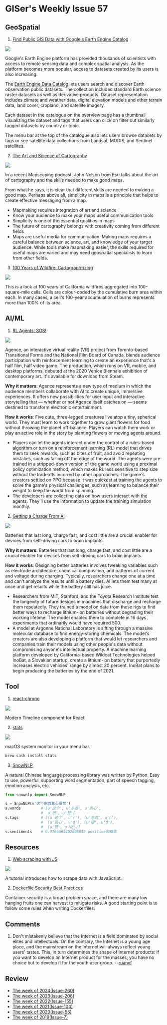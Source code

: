 # GISer's Weekly Issue 57

## GeoSpatial

1. [Find Public GIS Data with Google's Earth Engine Catalog](https://www.gislounge.com/find-public-gis-data-with-googles-earth-engine-catalog/)

![](https://i1.wp.com/www.gislounge.com/wp-content/uploads/2020/10/earth-engine-data-catalog.png?w=1100&ssl=1)

Google's Earth Engine platform has provided thousands of scientists with access to remote sensing data and complex spatial analysis. As the platform becomes more popular, access to datasets created by its users is also increasing.

The [Earth Engine Data Catalog](https://developers.google.com/earth-engine/datasets/catalog) lets users search and discover Earth observation public datasets. The collection includes standard Earth science raster datasets as well as derivative products. Dataset representation includes climate and weather data, digital elevation models and other terrain data, land cover, cropland, and satellite imagery.

Each dataset in the catalogue on the overview page has a thumbnail visualizing the dataset and tags that users can click on filter out similarly tagged datasets by country or topic.

The menu bar at the top of the catalogue also lets users browse datasets by tags or see satellite data collections from Landsat, MODIS, and Sentinel satellites.

2. [The Art and Science of Cartography](https://www.gislounge.com/communicating-with-maps/)

![](https://i2.wp.com/www.gislounge.com/wp-content/uploads/2018/04/color-picker.png?w=1000&ssl=1)

In a recent Mapscaping podcast, John Nelson from Esri talks about the art of cartography and the skills needed to make good maps.

From what he says, it is clear that different skills are needed to making a good map. Perhaps above all, simplicity in maps is a principle that helps to create effective messaging from a map.

- Mapmaking requires integration of art and science
- Know your audience to make your maps useful communication tools
- Simplicity is one of the essential qualities in maps
- The future of cartography belongs with creativity coming from different fields
- Maps are useful media for communication. Making maps requires a careful balance between science, art, and knowledge of your target audience. While tools make mapmaking easier, the skills required for useful maps are varied and may need geospatial specialists to learn from other fields.

3. [100 Years of Wildfire: Cartograph-izing](https://www.esri.com/arcgis-blog/products/arcgis-pro/mapping/100-years-of-wildfire-cartograph-izing/)

![](https://www.esri.com/arcgis-blog/wp-content/uploads/2020/10/FiresAreaBurned_tiny.jpg)

This is a look at 100 years of California wildfires aggregated into 100-square-mile cells. Cells are colour-coded by the cumulative burn area within each. In many cases, a cell's 100-year accumulation of burns represents more than 100% of its area.

## AI/ML

1. [RL Agents: SOS!](https://www.agence.ai/)

![](<https://blog.deeplearning.ai/hubfs/ezgif.com-gif-maker%20(19).gif>)

Agence, an interactive virtual reality (VR) project from Toronto-based Transitional Forms and the National Film Board of Canada, blends audience participation with reinforcement learning to create an experience that's a half film, half video game. The production, which runs on VR, mobile, and desktop platforms, debuted at the 2020 Venice Biennale exhibition of contemporary art. It's available for download from Steam.

**Why it matters**: Agence represents a new type of medium in which the audience members collaborate with AI to create unique, immersive experiences. It offers new possibilities for user input and interactive storytelling that — whether or not Agence itself catches on — seems destined to transform electronic entertainment.

**How it works**: Five cute, three-legged creatures live atop a tiny, spherical world. They must learn to work together to grow giant flowers for food without throwing the planet off-balance. Players can watch them work or play an active role in the story by planting flowers or moving agents around.

- Players can let the agents interact under the control of a rules-based algorithm or turn on a reinforcement learning (RL) model that drives them to seek rewards, such as bites of fruit, and avoid repeating mistakes, such as falling off the edge of the world.
  The agents were pre-trained in a stripped-down version of the game world using a proximal policy optimization method, which makes RL less sensitive to step size without the tradeoffs incurred by other approaches. The game's creators settled on PPO because it was quickest at training the agents to solve the game's physical challenges, such as learning to balance their weight to keep the world from spinning.
- The developers are collecting data on how users interact with the agents. They'll use the information to update the training simulation monthly.

2. [Getting a Charge From AI](https://www.wired.com/story/ai-is-throwing-battery-development-into-overdrive/)

![](https://blog.deeplearning.ai/hubfs/Batteries1.png)

Batteries that last long, charge fast, and cost little are a crucial enabler for devices from self-driving cars to brain implants.

**Why it matters**: Batteries that last long, charge fast, and cost little are a crucial enabler for devices from self-driving cars to brain implants.

**How it works**: Designing better batteries involves tweaking variables such as electrode architecture, chemical composition, and patterns of current and voltage during charging. Typically, researchers change one at a time and can't analyze the results until a battery dies. AI lets them test many at once and get results while the battery still has juice.

- Researchers from MIT, Stanford, and the Toyota Research Institute test the longevity of future designs in machines that discharge and recharge them repeatedly. They trained a model on data from these rigs to find better ways to recharge lithium-ion batteries without degrading their working lifetime. The model enabled them to complete in 16 days experiments that ordinarily would have required 500.
- A model at Argonne National Laboratory is sifting through a massive molecular database to find energy-storing chemicals. The model's creators are also developing a platform that would let researchers and companies train their models using other people's data without compromising anyone's intellectual property.
  A machine learning platform developed by California-based Wildcat Technologies helped InoBat, a Slovakian startup, create a lithium-ion battery that purportedly increases electric vehicles' range by almost 20 percent. InoBat plans to begin producing the batteries by the end of 2021.

## Tool

1. [react-chrono](https://github.com/prabhuignoto/react-chrono)

![](https://github.com/prabhuignoto/react-chrono/raw/master/readme-assets/demo3.gif)

Modern Timeline component for React

2. [stats](https://github.com/exelban/stats)

![](https://camo.githubusercontent.com/7471250b6007ba3873e701fcd6ead857c51753e6/68747470733a2f2f7365726869792e73332e65752d63656e7472616c2d312e616d617a6f6e6177732e636f6d2f4769746875625f7265706f2f73746174732f706f7075707325334676322e332e322e706e673f7633)

macOS system monitor in your menu bar.

```sh
brew cask install stats
```

3. [SnowNLP](https://github.com/isnowfy/snownlp)

A natural Chinese language processing library was written by Python. Easy to use, powerful, supporting word segmentation, part of speech tagging, emotion analysis, etc.

```python
from snownlp import SnowNLP

s = SnowNLP(u'这个东西真心很赞')
s.words         # [u'这个', u'东西', u'真心',
                #  u'很', u'赞']
s.tags          # [(u'这个', u'r'), (u'东西', u'n'),
                #  (u'真心', u'd'), (u'很', u'd'),
                #  (u'赞', u'Vg')]
s.sentiments    # 0.9769663402895832 positive的概率
```

## Resources

1. [Web scraping with JS](https://qoob.cc/web-scraping/)

![](https://qoob.cc/static/f134010484d4abae1417153e7c2b9e19/07a9c/parsing-tools.png)

A tutorial introduces how to scrape data with JavaScript.

2. [Dockerfile Security Best Practices](https://cloudberry.engineering/article/dockerfile-security-best-practices/)

Container security is a broad problem space, and there are many low hanging fruits one can harvest to mitigate risks. A good starting point is to follow some rules when writing Dockerfiles.

## Comments

1. Don't mistakenly believe that the Internet is a field dominated by social elites and intellectuals. On the contrary, the Internet is a young age place, and the mainstream on the Internet will always reflect young users' tastes. This, in turn determines the shape of Internet products: if you want to develop an Internet product for the masses, you have no choice but to develop it for the youth user group.
   --[ruanyf](https://github.com/ruanyf/weekly/blob/master/docs/issue-130.md)

## Review

- [The week of 2024(Issue-260)](../2024/issue-260.md)
- [The week of 2023(Issue-208)](../2023/issue-208.md)
- [The week of 2022(Issue-155)](../2022/issue-155.md)
- [The week of 2021(Issue-104)](../2021/issue-104.md)
- [The week of 2020(Issue-55)](../2020/issue-55.md)
- [The week of 2019(Issue-7)](../2019/issue-7.md)
